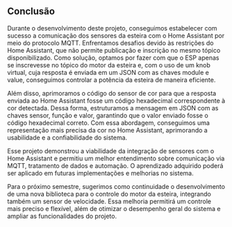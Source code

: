 ## Conclusão

Durante o desenvolvimento deste projeto, conseguimos estabelecer com sucesso a comunicação dos sensores da esteira com o Home Assistant 
por meio do protocolo MQTT. Enfrentamos desafios devido às restrições do Home Assistant, que não permite publicação e inscrição no mesmo 
tópico disponibilizado. Como solução, optamos por fazer com que o ESP apenas se inscrevesse no tópico do motor da esteira e, com o uso de 
um knob virtual, cuja resposta é enviada em um JSON com as chaves module e value, conseguimos controlar a potência da esteira de maneira 
eficiente.

Além disso, aprimoramos o código do sensor de cor para que a resposta enviada ao Home Assistant fosse um código hexadecimal correspondente 
à cor detectada. Dessa forma, estruturamos a mensagem em JSON com as chaves sensor, função e valor, garantindo que o valor enviado fosse o 
código hexadecimal correto. Com essa abordagem, conseguimos uma representação mais precisa da cor no Home Assistant, aprimorando a 
usabilidade e a confiabilidade do sistema.

Esse projeto demonstrou a viabilidade da integração de sensores com o Home Assistant e permitiu um melhor entendimento sobre 
comunicação via MQTT, tratamento de dados e automação. O aprendizado adquirido poderá ser aplicado em futuras implementações e 
melhorias no sistema.

Para o próximo semestre, sugerimos como continuidade o desenvolvimento de uma nova biblioteca para o controle do motor da esteira, 
integrando também um sensor de velocidade. Essa melhoria permitirá um controle mais preciso e flexível, além de otimizar o desempenho 
geral do sistema e ampliar as funcionalidades do projeto.
